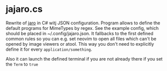 # jajaro.cs

Rewrite of [jaro](https://github.com/isamert/jaro) in C# witj JSON configuration.
Program allows to define the default programs for MimeTypes by regex. 
See the example config, which should be placed in ~/.config/jajaro.json.
It fallbacks to the first defined common rules so you can e.g. set neovim to open all files which can't be opened by image viewers or atool.
This way you don't need to explicitly define it for every `application/something`.

Also it can launch the defined terminal if you are not already there if you set the `Term` to `true`

